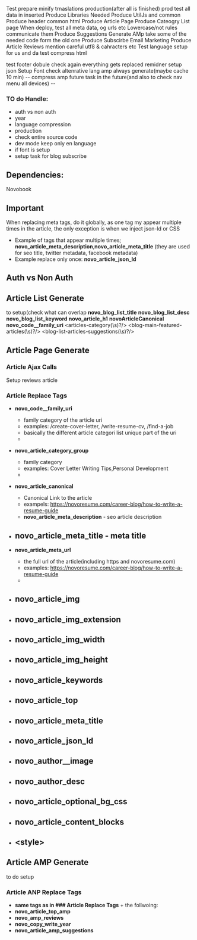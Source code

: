 Test prepare minify trnaslations production(after all is finished)
prod test all data in inserted
Produce Libraries Needed
Produce UtilJs and common
Produce header common html
Produce Article Page
Produce Cateogry List page
When deploy, test all meta data, og urls etc
Lowercase/not rules communicate them
Produce Suggestions
Generate AMp take some of the needed code form the old one
Produce Subscirbe Email Marketing
Produce Article Reviews
mention careful utf8 & cahracters etc
Test language setup for us and da
test compress html

test footer
dobule check again everything gets replaced
remidner setup json
Setup Font
check altenrative lang
amp always generate(maybe cache 10 min)
-- compress amp future task in the future(and also to check nav menu all devices) --
### TO do Handle:
- auth vs non auth
- year
- language compression
- production
- check entire source code
- dev mode keep only en language
- if font is setup
- setup task for blog subscribe

## Dependencies:
Novobook
## Important
When replacing meta tags, do it globally, as one tag my appear multiple times in the article, the only exception is when we inject json-ld or CSS
- Example of tags that appear multiple times; **__novo_article_meta_description__**,**__novo_article_meta_title__** (they are used for seo title, twitter metadata, facebook metadata)
- Example replace only once: **__novo_article_json_ld__**

## Auth vs Non Auth

## Article List Generate
to setup(check what can overlap
__novo_blog_list_title__
__novo_blog_list_desc__
__novo_blog_list_keyword__
__novo_article_h1__
__novoArticleCanonical__
__novo_code__family_uri__
<articles\-category(\s)?\/\>
<blog\-main\-featured\-articles(\s)?\/\>
<blog\-list\-articles\-suggestions(\s)?\/\>


## Article Page Generate

### Article Ajax Calls

Setup reviews article

### Article Replace Tags

- **__novo_code__family_uri__** 
   - family category of the article uri
   - examples: /create-cover-letter, /write-resume-cv, /find-a-job
   - basically the different article categori list unique part of the uri
   - 

- **__novo_article_category_group__** 
   - family category
   - examples: Cover Letter Writing Tips,Personal Development
   -    

- **__novo_article_canonical__** 
   - Canonical Link to the article
   - exampels: https://novoresume.com/career-blog/how-to-write-a-resume-guide
   - **__novo_article_meta_description__** - seo article description
- **__novo_article_meta_title__** - meta title
   - 

- **__novo_article_meta_url__** 
   - the full url of the article(including https and novoresume.com)
   - examples: https://novoresume.com/career-blog/how-to-write-a-resume-guide
   - 

- **__novo_article_img__**
   - 

- **__novo_article_img_extension__** 
   - 

- **__novo_article_img_width__**
   - 

- **__novo_article_img_height__**
   - 

- **__novo_article_keywords__**
   - 

- **__novo_article_top__**
   - 

- **__novo_article_meta_title__**
   - 

- **__novo_article_json_ld__**
   - 

- **__novo_author__image__**
   - 

- **__novo_author_desc__**
   - 

- **__novo_article_optional_bg_css__**
   - 

- **__novo_article_content_blocks__**
   - 

- **<style\>**
   - 





## Article AMP Generate
to do setup

### Article ANP Replace Tags

- **same tags as in ### Article Replace Tags** + the follwoing:
- **__novo_article_top_amp__**
- **__novo_amp_reviews__**
- **__novo_copy_write_year__**
- **__novo_article_amp_suggestions__**
